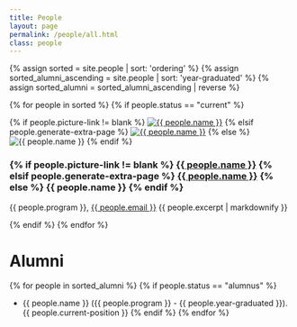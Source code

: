 ```yaml
---
title: People 
layout: page 
permalink: /people/all.html
class: people
---
```


{% assign sorted = site.people | sort: 'ordering' %}
{% assign sorted_alumni_ascending = site.people | sort: 'year-graduated' %}
{% assign sorted_alumni = sorted_alumni_ascending | reverse %}

{% for people in sorted %}
{% if people.status == "current" %}
<div class="flex-container">
<div class="flex-child disappearing">
{% if people.picture-link != blank %}
<a href="{{ people.picture-link }}" target="_blank"><img src="{{ site.baseurl }}{{ people.picture }}" alt="{{ people.name }}" title="{{ people.name }}"></a>
{% elsif people.generate-extra-page %}
<a href="{{ site.baseurl }}{{ people.url }}" target="_blank"><img src="{{ site.baseurl }}{{ people.picture }}" alt="{{ people.name }}" title="{{ people.name }}"></a>
{% else %}
<img src="{{ site.baseurl }}{{ people.picture }}" alt="{{ people.name }}" title="{{ people.name }}">
{% endif %}
</div>
<div class="flex-child">
<h3>
{% if people.picture-link != blank %}
<a href="{{ people.header-link }}" target="_blank">{{ people.name }}</a>
{% elsif people.generate-extra-page %}
<a href="{{ site.baseurl }}{{ people.url }}" target="_blank">{{ people.name }}</a>
{% else %}
{{ people.name }}
{% endif %}
</h3>
<div class="flex-child">
    <p>{{ people.program }}, 
    <a href="mailto:{{ people.email }}">{{ people.email }}</a>
    {{ people.excerpt | markdownify }}</p>
</div>
</div>
</div>
{% endif %}
{% endfor %}

# Alumni
{% for people in sorted_alumni %}
{% if people.status == "alumnus" %}
- {{ people.name }} ({{ people.program }} - {{ people.year-graduated }}). {{ people.current-position }} 
{% endif %}
{% endfor %}


